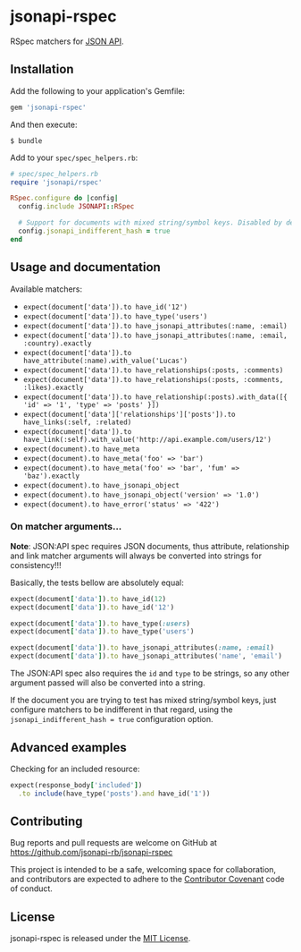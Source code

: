 # jsonapi-rspec

RSpec matchers for [JSON API](http://jsonapi.org).

## Installation

Add the following to your application's Gemfile:
```ruby
gem 'jsonapi-rspec'
```
And then execute:
```
$ bundle
```

Add to your `spec/spec_helpers.rb`:

```ruby
# spec/spec_helpers.rb
require 'jsonapi/rspec'

RSpec.configure do |config|
  config.include JSONAPI::RSpec

  # Support for documents with mixed string/symbol keys. Disabled by default.
  config.jsonapi_indifferent_hash = true
end
```

## Usage and documentation

Available matchers:

* `expect(document['data']).to have_id('12')`
* `expect(document['data']).to have_type('users')`
* `expect(document['data']).to have_jsonapi_attributes(:name, :email)`
* `expect(document['data']).to have_jsonapi_attributes(:name, :email, :country).exactly`
* `expect(document['data']).to have_attribute(:name).with_value('Lucas')`
* `expect(document['data']).to have_relationships(:posts, :comments)`
* `expect(document['data']).to have_relationships(:posts, :comments, :likes).exactly`
* `expect(document['data']).to have_relationship(:posts).with_data([{ 'id' => '1', 'type' => 'posts' }])`
* `expect(document['data']['relationships']['posts']).to have_links(:self, :related)`
* `expect(document['data']).to have_link(:self).with_value('http://api.example.com/users/12')`
* `expect(document).to have_meta`
* `expect(document).to have_meta('foo' => 'bar')`
* `expect(document).to have_meta('foo' => 'bar', 'fum' => 'baz').exactly`
* `expect(document).to have_jsonapi_object`
* `expect(document).to have_jsonapi_object('version' => '1.0')`
* `expect(document).to have_error('status' => '422')`

### On matcher arguments...

**Note**: JSON:API spec requires JSON documents, thus attribute, relationship
and link matcher arguments will always be converted into strings for
consistency!!!

Basically, the tests bellow are absolutely equal:

```ruby
expect(document['data']).to have_id(12)
expect(document['data']).to have_id('12')

expect(document['data']).to have_type(:users)
expect(document['data']).to have_type('users')

expect(document['data']).to have_jsonapi_attributes(:name, :email)
expect(document['data']).to have_jsonapi_attributes('name', 'email')
```

The JSON:API spec also requires the `id` and `type` to be strings, so any other
argument passed will also be converted into a string.

If the document you are trying to test has mixed string/symbol keys, just
configure matchers to be indifferent in that regard, using the
`jsonapi_indifferent_hash = true` configuration option.

## Advanced examples

Checking for an included resource:

```ruby
expect(response_body['included'])
  .to include(have_type('posts').and have_id('1'))
```
## Contributing

Bug reports and pull requests are welcome on GitHub at
https://github.com/jsonapi-rb/jsonapi-rspec

This project is intended to be a safe, welcoming space for collaboration, and
contributors are expected to adhere to the
[Contributor Covenant](http://contributor-covenant.org) code of conduct.

## License

jsonapi-rspec is released under the [MIT License](http://www.opensource.org/licenses/MIT).
